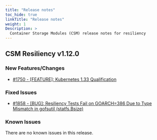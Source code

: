 ```yaml
---
title: "Release notes"
toc_hide: true
linkTitle: "Release notes"
weight: 1
Description: >
  Container Storage Modules (CSM) release notes for resiliency
---
```


## CSM Resiliency v1.12.0

### New Features/Changes

- [#1750 - [FEATURE]: Kubernetes 1.33 Qualification](https://github.com/dell/csm/issues/1750)

### Fixed Issues

- [#1858 - [BUG]: Resiliency Tests Fail on GOARCH=386 Due to Type Mismatch in gofsutil (statfs.Bsize)](https://github.com/dell/csm/issues/1858)

### Known Issues

There are no known issues in this release.
